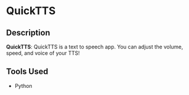 # QuickTTS

## Description
**QuickTTS**: QuickTTS is a text to speech app. You can adjust the volume, speed, and voice of your TTS!

## Tools Used
- Python
